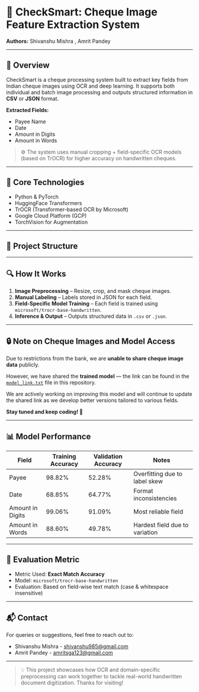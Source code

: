 # 🧾 CheckSmart: Cheque Image Feature Extraction System

**Authors:** Shivanshu Mishra , Amrit Pandey 

---

## 📌 Overview

CheckSmart is a cheque processing system built to extract key fields from Indian cheque images using OCR and deep learning. It supports both individual and batch image processing and outputs structured information in **CSV** or **JSON** format.

**Extracted Fields:**
- Payee Name
- Date
- Amount in Digits
- Amount in Words

> ⚙️ The system uses manual cropping + field-specific OCR models (based on TrOCR) for higher accuracy on handwritten cheques.

---

## 🧠 Core Technologies

- Python & PyTorch
- HuggingFace Transformers
- TrOCR (Transformer-based OCR by Microsoft)
- Google Cloud Platform (GCP)
- TorchVision for Augmentation

---

## 📂 Project Structure


---

## 🔍 How It Works

1. **Image Preprocessing** – Resize, crop, and mask cheque images.
2. **Manual Labeling** – Labels stored in JSON for each field.
3. **Field-Specific Model Training** – Each field is trained using `microsoft/trocr-base-handwritten`.
4. **Inference & Output** – Outputs structured data in `.csv` or `.json`.

---

## 🔒 Note on Cheque Images and Model Access

Due to restrictions from the bank, we are **unable to share cheque image data** publicly.

However, we have shared the **trained model** — the link can be found in the [`model_link.txt`](https://github.com/shivanshu2109/CheckSmart/blob/main/model_link.txt) file in this repository.

We are actively working on improving this model and will continue to update the shared link as we develop better versions tailored to various fields.

**Stay tuned and keep coding! 🚀**

---

## 📊 Model Performance

| Field              | Training Accuracy | Validation Accuracy | Notes                            |
|-------------------|-------------------|---------------------|----------------------------------|
| Payee             | 98.82%            | 52.28%              | Overfitting due to label skew    |
| Date              | 68.85%            | 64.77%              | Format inconsistencies           |
| Amount in Digits  | 99.06%            | 91.09%              | Most reliable field            |
| Amount in Words   | 88.60%            | 49.78%              | Hardest field due to variation   |

---

## 🧪 Evaluation Metric

- Metric Used: **Exact Match Accuracy**
- Model: `microsoft/trocr-base-handwritten`
- Evaluation: Based on field-wise text match (case & whitespace insensitive)

---


## 📬 Contact

For queries or suggestions, feel free to reach out to:
- Shivanshu Mishra - shivanshu985@gmail.com
- Amrit Pandey - amritsga123@gmail.com

---

> 💡 This project showcases how OCR and domain-specific preprocessing can work together to tackle real-world handwritten document digitization. Thanks for visiting!


